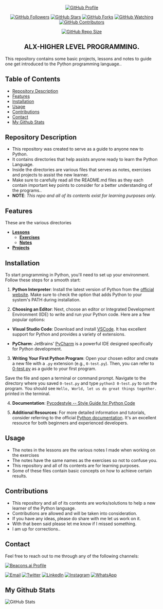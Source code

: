 <p align="center">
  <a href="https://github.com/hunterxcobby"><img alt="GitHub Profile" src="https://img.shields.io/badge/GitHub-hunterxcobby-blue?style=for-the-badge&logo=github"></a>
</p>

<p align="center">
  <a href="https://github.com/hunterxcobby/followers"><img alt="GitHub Followers" src="https://img.shields.io/github/followers/hunterxcobby?label=Followers&style=social"></a>
  <a href="https://github.com/hunterxcobby/alx-higher_level_programming/stargazers/"><img alt="GitHub Stars" src="https://img.shields.io/github/stars/hunterxcobby/alx-higher_level_programming?style=social"></a>
  <a href="https://github.com/hunterxcobby/alx-higher_level_programming/network/members"><img alt="GitHub Forks" src="https://img.shields.io/github/forks/hunterxcobby/alx-higher_level_programming?style=social"></a>
  <a href="https://github.com/hunterxcobby/alx-higher_level_programming/watchers"><img alt="GitHub Watching" src="https://img.shields.io/github/watchers/hunterxcobby/alx-higher_level_programming?label=Watching&style=social"></a>
  <a href="https://github.com/hunterxcobby/alx-higher_level_programming/watchers"><img alt="GitHub Contributors" src="https://img.shields.io/github/contributors/hunterxcobby/alx-higher_level_programming?logo=github&style=social"></a>
</p>

<p align="center">
  <a href="https://github.com/hunterxcobby/alx-higher_level_programming"><img alt="GitHub Repo Size" src="https://img.shields.io/github/repo-size/hunterxcobby/alx-higher_level_programming?label=Repo%20size&style=flat"></a>
</p>

<h2 align="center">ALX-HIGHER LEVEL PROGRAMMING.</h2>

This repository contains some basic projects, lessons and notes to guide one get introduced to the Python programming language..

## Table of Contents 

- [Repository Description](#repository-description)
- [Features](#features)
- [Installation](#installation)
- [Usage](#usage)
- [Contributions](#contributions)
- [Contact](#contact)
- [My Github Stats](#my-github-stats)

## Repository Description

+ This repository was created to serve as a guide to anyone new to Python. 
+ It contains directories that help assists anyone ready to learn the Python Language.
+ Inside the directories are various files that serves as notes, exercises and projects to assist the new learner.
+ Make sure to carefully read all the README.md files as they each contain important key points to consider for a better understanding of the programs..
+ **NOTE**: *This repo and all of its contents exist for learning purposes only.*

## Features

These are the various directories

- **[Lessons](https://github.com/hunterxcobby/alx-higher_level_programming/tree/main/lessons)**
   - **[Exercises](https://github.com/hunterxcobby/alx-higher_level_programming/tree/main/lessons/exercises)**
   -  **[Notes](https://github.com/hunterxcobby/alx-higher_level_programming/tree/main/lessons/notes)**
- **[Projects](https://github.com/hunterxcobby/alx-higher_level_programming/tree/main/my_projects)**

## Installation

To start programming in Python, you'll need to set up your environment. Follow these steps for a smooth start:

1. **Python Interpreter**: Install the latest version of Python from the [official website](https://www.python.org/downloads/). Make sure to check the option that adds Python to your system's PATH during installation.

2. **Choosing an Editor**:
Next, choose an editor or Integrated Development Environment (IDE) to write and run your Python code. Here are a few popular options:

- **Visual Studio Code**: Download and install [VSCode](https://code.visualstudio.com/). It has excellent support for Python and provides a variety of extensions.

- **PyCharm**: JetBrains' [PyCharm](https://www.jetbrains.com/pycharm/) is a powerful IDE designed specifically for Python development.

3. **Writing Your First Python Program**:
Open your chosen editor and create a new file with a `.py` extension (e.g., `0-test.py`). Then, 
you can refer to [0-test.py](https://github.com/hunterxcobby/alx-higher_level_programming/blob/main/lessons/exercises/0-test.py) as a guide to your first program.

Save the file and open a terminal or command prompt. Navigate to the directory where you saved `0-test.py` and type `python3 0-test.py` to run the program. You should see `Hello, World, let us do great things together.` printed in the terminal.

4. **Documentation**:
[Pycodestyle -- Style Guide for Python Code](https://pypi.org/project/pycodestyle/)

6. **Additional Resources**:
For more detailed information and tutorials, consider referring to the official [Python documentation](https://docs.python.org/3/). It's an excellent resource for both beginners and experienced developers.

## Usage

+ The notes in the lessons are the various notes I made when working on the exercises
+ The notes have the same names as the exercises so not to confuse you.
+ This repository and all of its contents are for learning purposes.
+ Some of these files contain basic concepts on how to achieve certain results.

## Contributions

+ This repository and all of its contents are works/solutions to help a new learner of the Python language.
+ Contributions are allowed and will be taken into consideration.
+ If you have any ideas, please do share with me let us work on it.
+ With that been said please let me know if I missed something.
+ I am up for corrections..

## Contact

Feel free to reach out to me through any of the following channels:

[![Beacons.ai Profile](https://img.shields.io/badge/Beacons.ai-cobbysefah-9cf?style=for-the-badge&logo=beacons&color=blue)](https://beacons.ai/cobbysefahsolomon)


[![Email](https://img.shields.io/badge/Email-D14836?style=for-the-badge&logo=gmail&logoColor=white)](mailto:solomonsefah13@gmail.com)
[![Twitter](https://img.shields.io/badge/Twitter-1DA1F2?style=for-the-badge&logo=twitter&logoColor=white)](https://twitter.com/hunterxcobby)
[![LinkedIn](https://img.shields.io/badge/LinkedIn-0077B5?style=for-the-badge&logo=linkedin&logoColor=white)](https://www.linkedin.com/in/cobby-sefah-solomon-~-c-s-s-6460bb279/)
[![Instagram](https://img.shields.io/badge/Instagram-E4405F?style=for-the-badge&logo=instagram&logoColor=white)](https://www.instagram.com/cobby_is_a_god)
[![WhatsApp](https://img.shields.io/badge/WhatsApp-25D366?style=for-the-badge&logo=whatsapp&logoColor=white)](https://wa.me/233557452729)

## My Github Stats
![GitHub Stats](https://github-readme-stats.vercel.app/api?username=hunterxcobby&show_icons=true&count_private=true&hide_title=true&hide=prs&theme=radical)
